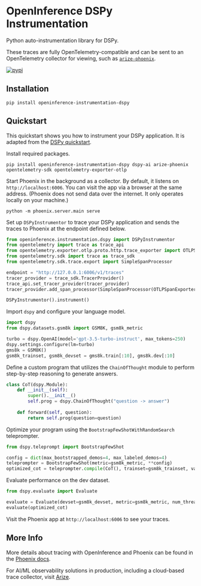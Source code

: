# OpenInference DSPy Instrumentation

Python auto-instrumentation library for DSPy.

These traces are fully OpenTelemetry-compatible and can be sent to an OpenTelemetry collector for viewing, such as [`arize-phoenix`](https://github.com/Arize-ai/phoenix).

[![pypi](https://badge.fury.io/py/openinference-instrumentation-dspy.svg)](https://pypi.org/project/openinference-instrumentation-dspy/)

## Installation

```shell
pip install openinference-instrumentation-dspy
```

## Quickstart

This quickstart shows you how to instrument your DSPy application. It is adapted from the [DSPy quickstart](https://dspy-docs.vercel.app/docs/quick-start/minimal-example).

Install required packages.

```shell
pip install openinference-instrumentation-dspy dspy-ai arize-phoenix opentelemetry-sdk opentelemetry-exporter-otlp
```

Start Phoenix in the background as a collector. By default, it listens on `http://localhost:6006`. You can visit the app via a browser at the same address. (Phoenix does not send data over the internet. It only operates locally on your machine.)

```shell
python -m phoenix.server.main serve
```

Set up `DSPyInstrumentor` to trace your DSPy application and sends the traces to Phoenix at the endpoint defined below.

```python
from openinference.instrumentation.dspy import DSPyInstrumentor
from opentelemetry import trace as trace_api
from opentelemetry.exporter.otlp.proto.http.trace_exporter import OTLPSpanExporter
from opentelemetry.sdk import trace as trace_sdk
from opentelemetry.sdk.trace.export import SimpleSpanProcessor

endpoint = "http://127.0.0.1:6006/v1/traces"
tracer_provider = trace_sdk.TracerProvider()
trace_api.set_tracer_provider(tracer_provider)
tracer_provider.add_span_processor(SimpleSpanProcessor(OTLPSpanExporter(endpoint)))

DSPyInstrumentor().instrument()
```

Import `dspy` and configure your language model.

```python
import dspy
from dspy.datasets.gsm8k import GSM8K, gsm8k_metric

turbo = dspy.OpenAI(model='gpt-3.5-turbo-instruct', max_tokens=250)
dspy.settings.configure(lm=turbo)
gms8k = GSM8K()
gsm8k_trainset, gsm8k_devset = gms8k.train[:10], gms8k.dev[:10]
```

Define a custom program that utilizes the `ChainOfThought` module to perform step-by-step reasoning to generate answers.

```python
class CoT(dspy.Module):
    def __init__(self):
        super().__init__()
        self.prog = dspy.ChainOfThought("question -> answer")
    
    def forward(self, question):
        return self.prog(question=question)
```

Optimize your program using the `BootstrapFewShotWithRandomSearch` teleprompter.

```python
from dspy.teleprompt import BootstrapFewShot

config = dict(max_bootstrapped_demos=4, max_labeled_demos=4)
teleprompter = BootstrapFewShot(metric=gsm8k_metric, **config)
optimized_cot = teleprompter.compile(CoT(), trainset=gsm8k_trainset, valset=gsm8k_devset)
```

Evaluate performance on the dev dataset.

```python
from dspy.evaluate import Evaluate

evaluate = Evaluate(devset=gsm8k_devset, metric=gsm8k_metric, num_threads=4, display_progress=True, display_table=0)
evaluate(optimized_cot)
```

Visit the Phoenix app at `http://localhost:6006` to see your traces.

## More Info

More details about tracing with OpenInference and Phoenix can be found in the [Phoenix docs](https://docs.arize.com/phoenix).

For AI/ML observability solutions in production, including a cloud-based trace collector, visit [Arize](https://docs.arize.com/arize).
